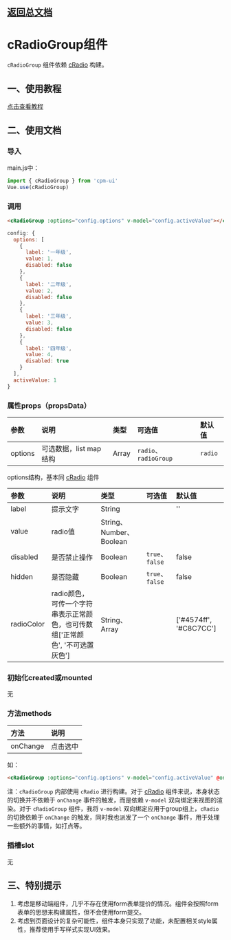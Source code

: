 ## [返回总文档](https://github.com/cpm828/cpm-ui)


# cRadioGroup组件

`cRadioGroup` 组件依赖 [cRadio](https://github.com/cpm828/cpm828.github.io/blob/master/cpm_ui/document/cRadio.md) 构建。


## 一、使用教程
[点击查看教程](https://cpm828.github.io/cpm_ui/demo/index.html#/radiogroup)



## 二、使用文档
### 导入
main.js中：
```js
import { cRadioGroup } from 'cpm-ui'
Vue.use(cRadioGroup)
```

### 调用
```html
<cRadioGroup :options="config.options" v-model="config.activeValue"></cRadioGroup>
```
```js
config: {
  options: [
    {
      label: '一年级',
      value: 1,
      disabled: false
    },
    {
      label: '二年级',
      value: 2,
      disabled: false
    },
    {
      label: '三年级',
      value: 3,
      disabled: false
    },
    {
      label: '四年级',
      value: 4,
      disabled: true
    }
  ],
  activeValue: 1
}
```

### 属性props（propsData）
|参数|说明|类型|可选值|默认值|
|:---|:---|:---|:---|:---|
|options|可选数据，list map结构|Array|`radio`、`radioGroup`|`radio`|

options结构，基本同 [cRadio](https://github.com/cpm828/cpm828.github.io/blob/master/cpm_ui/document/cRadio.md) 组件

|参数|说明|类型|可选值|默认值|
|:---|:---|:---|:---|:---|
|label|提示文字|String||''|
|value|radio值|String、Number、Boolean|||
|disabled|是否禁止操作|Boolean|`true`、`false`|false|
|hidden|是否隐藏|Boolean|`true`、`false`|false|
|radioColor|radio颜色，可传一个字符串表示正常颜色，也可传数组['正常颜色', '不可选置灰色']|String、Array||['#4574ff', '#C8C7CC']|


### 初始化created或mounted
无

### 方法methods
|方法|说明|
|:---|:---|
|onChange|点击选中|

如：
```html
<cRadioGroup :options="config.options" v-model="config.activeValue" @onChange="onChange"></cRadioGroup>
```

注：`cRadioGroup` 内部使用 `cRadio` 进行构建。对于 [cRadio](https://github.com/cpm828/cpm828.github.io/blob/master/cpm_ui/document/cRadio.md) 组件来说，本身状态的切换并不依赖于 `onChange` 事件的触发，而是依赖 `v-model` 双向绑定来视图的渲染。对于 `cRadioGroup` 组件，我将 `v-model` 双向绑定应用于group组上，`cRadio` 的切换依赖于 `onChange` 的触发，同时我也派发了一个 `onChange` 事件，用于处理一些额外的事情，如打点等。


### 插槽slot
无



## 三、特别提示
1. 考虑是移动端组件，几乎不存在使用form表单提价的情况。组件会按照form表单的思想来构建属性，但不会使用form提交。<br>
2. 考虑到页面设计的复杂可能性，组件本身只实现了功能，未配置相关style属性，推荐使用手写样式实现UI效果。
